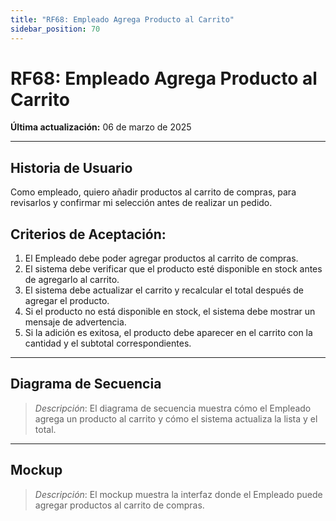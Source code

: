 ```yaml
---
title: "RF68: Empleado Agrega Producto al Carrito"
sidebar_position: 70
---
```


# RF68: Empleado Agrega Producto al Carrito

**Última actualización:** 06 de marzo de 2025

---

## Historia de Usuario

Como empleado, quiero añadir productos al carrito de compras, para revisarlos y confirmar mi selección antes de realizar un pedido.

## **Criterios de Aceptación:**

1. El Empleado debe poder agregar productos al carrito de compras.
2. El sistema debe verificar que el producto esté disponible en stock antes de agregarlo al carrito.
3. El sistema debe actualizar el carrito y recalcular el total después de agregar el producto.
4. Si el producto no está disponible en stock, el sistema debe mostrar un mensaje de advertencia.
5. Si la adición es exitosa, el producto debe aparecer en el carrito con la cantidad y el subtotal correspondientes.

---

## **Diagrama de Secuencia**

> _Descripción_: El diagrama de secuencia muestra cómo el Empleado agrega un producto al carrito y cómo el sistema actualiza la lista y el total.

---

## **Mockup**

> _Descripción_: El mockup muestra la interfaz donde el Empleado puede agregar productos al carrito de compras.
